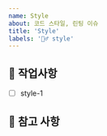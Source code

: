 ```yaml
---
name: Style
about: 코드 스타일, 린팅 이슈
title: 'Style'
labels: '💇‍♂️ style'
---
```


## 💅 작업사항

<!-- 어떤 코드 스타일 관련 작업을 진행했는지 알려주세요. -->

- [ ] style-1

## 📖 참고 사항

<!-- 레퍼런스, 스크린샷 등을 넣어 주세요. -->